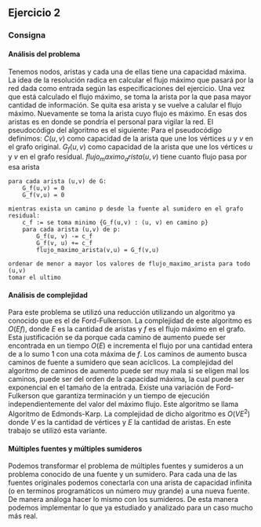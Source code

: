 
## Ejercicio 2

### Consigna

#### Análisis del problema

Tenemos nodos, aristas y cada una de ellas tiene una capacidad máxima. La idea de la resolución radica en calcular el flujo máximo que pasará por la red dada como entrada según las especificaciones del ejercicio. Una vez que está calculado el flujo máximo, se toma la arista por la que pasa mayor cantidad de información. Se quita esa arista y se vuelve a calular el flujo máximo. Nuevamente se toma la arista cuyo flujo es máximo. En esas dos aristas es en donde se pondría el personal para vigilar la red.
El pseudocódigo del algoritmo es el siguiente:
Para el pseudocódigo definimos:
$C(u,v)$ como capacidad de la arista que une los vértices $u$ y $v$ en el grafo original.
$G_f(u,v)$ como capacidad de la arista que une los vértices $u$ y $v$ en el grafo residual.
$flujo_maximo_arista(u,v)$ tiene cuanto flujo pasa por esa arista
```
para cada arista (u,v) de G:
    G_f(u,v) = 0
    G_f(v,u) = 0

mientras exista un camino p desde la fuente al sumidero en el grafo residual:
    c_f := se toma minimo {G_f(u,v) : (u, v) en camino p}
    para cada arista (u,v) de p:
        G_f(u, v) -= c_f
        G_f(v, u) += c_f
        flujo_maximo_arista(v,u) = G_f(v,u)

ordenar de menor a mayor los valores de flujo_maximo_arista para todo (u,v) 
tomar el ultimo
```

#### Análisis de complejidad
Para este problema se utilizó una reducción utilizando un algoritmo ya conocido que es el de Ford-Fulkerson. La complejidad de este algoritmo es $O(Ef)$, donde $E$ es la cantidad de aristas y $f$ es el flujo máximo en el grafo. Esta justificación se da porque cada camino de aumento puede ser encontrada en un tiempo $O(E)$ e incrementa el flujo por una cantidad entera de a lo sumo $1$ con una cota máxima de $f$. 
Los caminos de aumento busca caminos de fuente a sumidero que sean acíclicos. La complejidad del algoritmo de caminos de aumento puede ser muy mala si se eligen mal los caminos, puede ser del orden de la capacidad máxima, la cual puede ser exponencial en el tamaño de la entrada.
Existe una variación de Ford-Fulkerson que garantiza terminación y un tiempo de ejecución independientemente del valor del máximo flujo. Este algoritmo se llama Algoritmo de Edmonds-Karp. La complejidad de dicho algoritmo es $O(VE^2)$ donde $V$ es la cantidad de vértices y $E$ la cantidad de aristas. En este trabajo se utilizó esta variante.

#### Múltiples fuentes y múltiples sumideros
Podemos transformar el problema de múltiples fuentes y sumideros a un problema conocido de una fuente y un sumidero. Para cada una de las fuentes originales podemos conectarla con una arista de capacidad infinita (o en terminos programáticos un número muy grande) a una nueva fuente. De manera análoga hacer lo mismo con los sumideros. De esta manera podemos implementar lo que ya estudiado y analizado para un caso mucho más real.